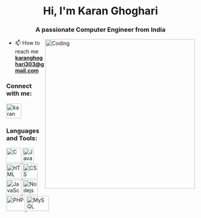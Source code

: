 <h1 align="center">Hi, I'm Karan Ghoghari</h1>
<h3 align="center">A passionate Computer Engineer from India</h3>

<img align = "right" alt = "Coding" width = "400" src="https://camo.githubusercontent.com/cae12fddd9d6982901d82580bdf321d81fb299141098ca1c2d4891870827bf17/68747470733a2f2f6d69726f2e6d656469756d2e636f6d2f6d61782f313336302f302a37513379765349765f7430696f4a2d5a2e676966">

- 📫 How to reach me **karanghoghari303@gmail.com**

<h3 align="left">Connect with me:</h3>
<p align="left">
<a href="https://linkedin.com/in/karan ghoghari" target="blank"><img align="center" src="https://static-00.iconduck.com/assets.00/linkedin-icon-2048x2048-ya5g47j2.png" alt="karan ghoghari" height="40" width="40" /></a>
</p>

<h3 align="left">Languages and Tools:</h3>
<p align="left"> 
  
<a href="https://www.cprogramming.com" target="_blank" rel="noreferrer">
<img src="https://upload.wikimedia.org/wikipedia/commons/thumb/1/18/C_Programming_Language.svg/1200px-C_Programming_Language.svg.png" alt="C" width="40" height="40"/> </a> 
  
<a href="#" target="_blank" rel="noreferrer"> 
<img src="https://upload.wikimedia.org/wikipedia/en/thumb/3/30/Java_programming_language_logo.svg/1200px-Java_programming_language_logo.svg.png" alt="Java" width="30" height="40"/> </a> 

<a href="#" target="_blank" rel="noreferrer"> 
<img src="https://e7.pngegg.com/pngimages/840/443/png-clipart-html-5-logo-web-development-html-css3-canvas-element-web-design-w3c-html5-logo-miscellaneous-text-thumbnail.png" alt="HTML" width="40" height="40"/> </a>

<a href="#" target="_blank" rel="noreferrer">
<img src="https://img.freepik.com/free-icon/css_318-698167.jpg" alt="CSS" width="40" height="40"/> </a> 

<a href="#" target="_blank" rel="noreferrer"> 
<img src="https://i0.wp.com/theicom.org/wp-content/uploads/2016/03/js-logo.png?fit=500%2C500&ssl=1&w=640" alt="JavaScript" width="40" height="40"/> </a>

<a href="#" target="_blank" rel="noreferrer"> 
<img src="https://www.pngkit.com/png/detail/470-4704009_nodejs-rust-logo-node-js.png" alt="Nodejs" width="40" height="40"/> </a> 

<a href="#" target="_blank" rel="noreferrer"> 
<img src="https://upload.wikimedia.org/wikipedia/commons/thumb/2/27/PHP-logo.svg/2560px-PHP-logo.svg.png" alt="PHP" width="50" height="40"/> </a> 

<a href="#" target="_blank" rel="noreferrer"> 
<img src="https://e7.pngegg.com/pngimages/1018/16/png-clipart-mysql-workbench-database-mysql-cluster-others-text-logo.png" alt="MySQL" width="60" height="40"/> </a> 

</p>
